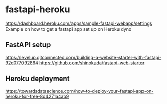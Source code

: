 # fastapi-heroku

https://dashboard.heroku.com/apps/sample-fastapi-webapp/settings
Example on how to get a fastapi app set up on Heroku dyno

## FastAPI setup

https://levelup.gitconnected.com/building-a-website-starter-with-fastapi-92d077092864
https://github.com/shinokada/fastapi-web-starter

## Heroku deployment

https://towardsdatascience.com/how-to-deploy-your-fastapi-app-on-heroku-for-free-8d4271a4ab9
